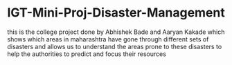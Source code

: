 # IGT-Mini-Proj-Disaster-Management
 this is the college project done by Abhishek Bade and Aaryan Kakade which shows which areas in maharashtra have gone through different sets of disasters and allows us to understand the areas prone to these disasters to help the authorities to predict and focus their resources
